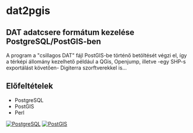 # dat2pgis

DAT adatcsere formátum kezelése PostgreSQL/PostGIS-ben
------------------------------------------------------


A program a "csillagos DAT" fájl PostGIS-be történő betöltését végzi el, így a térképi állomány kezelhető például a QGis, Openjump, illetve -egy SHP-s exportálást követően- Digiterra szorftverekkel is...


Előfeltételek
-------------
- PostgreSQL
- PostGIS
- Perl

[![PostgreSQL](https://wiki.postgresql.org/wiki/File:PostgreSQL_logo.3colors.svg)](http://www.postgresql.org)
[![PostGIS](https://en.wikipedia.org/wiki/File:PostGIS_logo.png)](http://www.postgis.org)
